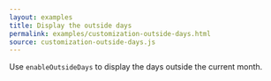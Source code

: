 ```yaml
---
layout: examples
title: Display the outside days
permalink: examples/customization-outside-days.html
source: customization-outside-days.js
---
```


Use `enableOutsideDays` to display the days outside the current month.